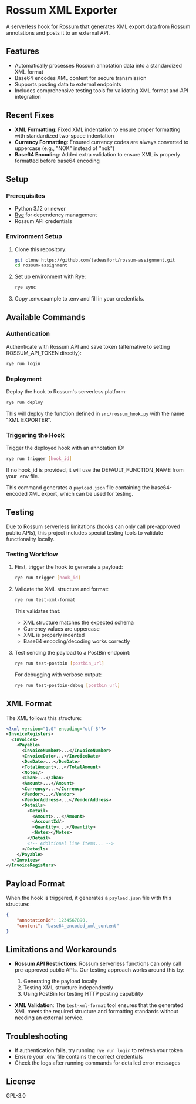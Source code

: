 # Rossum XML Exporter

A serverless hook for Rossum that generates XML export data from Rossum annotations and posts it to an external API.

## Features

- Automatically processes Rossum annotation data into a standardized XML format
- Base64 encodes XML content for secure transmission
- Supports posting data to external endpoints
- Includes comprehensive testing tools for validating XML format and API integration

## Recent Fixes

- **XML Formatting**: Fixed XML indentation to ensure proper formatting with standardized two-space indentation
- **Currency Formatting**: Ensured currency codes are always converted to uppercase (e.g., "NOK" instead of "nok")
- **Base64 Encoding**: Added extra validation to ensure XML is properly formatted before base64 encoding

## Setup

### Prerequisites

- Python 3.12 or newer
- [Rye](https://rye.astral.sh/) for dependency management
- Rossum API credentials

### Environment Setup

1. Clone this repository:
   ```bash
   git clone https://github.com/tadeasfort/rossum-assignment.git
   cd rossum-assignment
   ```

2. Set up environment with Rye:
   ```bash
   rye sync
   ```

3. Copy .env.example to .env and fill in your credentials.

## Available Commands

### Authentication

Authenticate with Rossum API and save token (alternative to setting ROSSUM_API_TOKEN directly):

```bash
rye run login
```

### Deployment

Deploy the hook to Rossum's serverless platform:

```bash
rye run deploy
```

This will deploy the function defined in `src/rossum_hook.py` with the name "XML EXPORTER".

### Triggering the Hook

Trigger the deployed hook with an annotation ID:

```bash
rye run trigger [hook_id]
```

If no hook_id is provided, it will use the DEFAULT_FUNCTION_NAME from your .env file.

This command generates a `payload.json` file containing the base64-encoded XML export, which can be used for testing.

## Testing

Due to Rossum serverless limitations (hooks can only call pre-approved public APIs), this project includes special testing tools to validate functionality locally.

### Testing Workflow

1. First, trigger the hook to generate a payload:
   ```bash
   rye run trigger [hook_id]
   ```

2. Validate the XML structure and format:
   ```bash
   rye run test-xml-format
   ```
   This validates that:
   - XML structure matches the expected schema
   - Currency values are uppercase
   - XML is properly indented
   - Base64 encoding/decoding works correctly

3. Test sending the payload to a PostBin endpoint:
   ```bash
   rye run test-postbin [postbin_url]
   ```
   
   For debugging with verbose output:
   ```bash
   rye run test-postbin-debug [postbin_url]
   ```

## XML Format

The XML follows this structure:

```xml
<?xml version="1.0" encoding="utf-8"?>
<InvoiceRegisters>
  <Invoices>
    <Payable>
      <InvoiceNumber>...</InvoiceNumber>
      <InvoiceDate>...</InvoiceDate>
      <DueDate>...</DueDate>
      <TotalAmount>...</TotalAmount>
      <Notes/>
      <Iban>...</Iban>
      <Amount>...</Amount>
      <Currency>...</Currency>
      <Vendor>...</Vendor>
      <VendorAddress>...</VendorAddress>
      <Details>
        <Detail>
          <Amount>...</Amount>
          <AccountId/>
          <Quantity>...</Quantity>
          <Notes></Notes>
        </Detail>
        <!-- Additional line items... -->
      </Details>
    </Payable>
  </Invoices>
</InvoiceRegisters>
```

## Payload Format

When the hook is triggered, it generates a `payload.json` file with this structure:

```json
{
    "annotationId": 1234567890,
    "content": "base64_encoded_xml_content"
}
```

## Limitations and Workarounds

- **Rossum API Restrictions**: Rossum serverless functions can only call pre-approved public APIs. Our testing approach works around this by:
  1. Generating the payload locally
  2. Testing XML structure independently
  3. Using PostBin for testing HTTP posting capability

- **XML Validation**: The `test-xml-format` tool ensures that the generated XML meets the required structure and formatting standards without needing an external service.

## Troubleshooting

- If authentication fails, try running `rye run login` to refresh your token
- Ensure your .env file contains the correct credentials
- Check the logs after running commands for detailed error messages

## License

GPL-3.0
